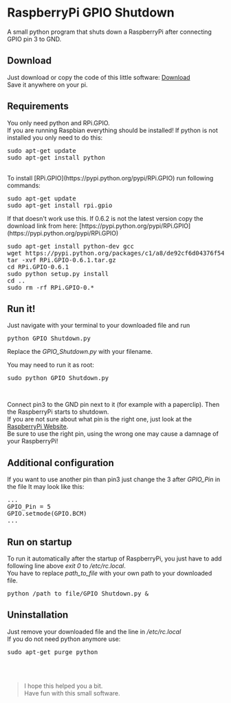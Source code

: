 # RaspberryPi GPIO Shutdown
A small python program that shuts down a RaspberryPi after connecting GPIO pin 3 to GND.


## Download
Just download or copy the code of this little software: [Download](https://github.com/Felix-Franz/RaspberryPi-GPIO-Shutdown/blob/master/GPIO_Shutdown.py) <br>
Save it anywhere on your pi.


## Requirements
You only need python and RPi.GPIO.<br>
If you are running Raspbian everything should be installed!
If python is not installed you only need to do this:
<pre>
sudo apt-get update
sudo apt-get install python
</pre>
<br>
To install [RPi.GPIO](https://pypi.python.org/pypi/RPi.GPIO) run following commands:
<pre>
sudo apt-get update
sudo apt-get install rpi.gpio
</pre>
If that doesn't work use this.
If 0.6.2 is not the latest version copy the download link from here: [https://pypi.python.org/pypi/RPi.GPIO](https://pypi.python.org/pypi/RPi.GPIO)
<pre>
sudo apt-get install python-dev gcc
wget https://pypi.python.org/packages/c1/a8/de92cf6d04376f541ce250de420f4fe7cbb2b32a7128929a600bc89aede5/RPi.GPIO-0.6.2.tar.gz
tar -xvf RPi.GPIO-0.6.1.tar.gz
cd RPi.GPIO-0.6.1
sudo python setup.py install
cd ..
sudo rm -rf RPi.GPIO-0.*
</pre>


## Run it!
Just navigate with your terminal to your downloaded file and run
<pre>python GPIO_Shutdown.py</pre>
 Replace the _GPIO_Shutdown.py_ with your filename.
 
 You may need to run it as root:
 <pre>sudo python GPIO_Shutdown.py</pre>
 <br>
 
Connect pin3 to the GND pin next to it (for example with a paperclip). Then the RaspberryPi starts to shutdown.<br>
If you are not sure about what pin is the right one, just look at the [RaspberryPi Website](https://www.raspberrypi.org/documentation/usage/gpio-plus-and-raspi2/README.md).<br>
Be sure to use the right pin, using the wrong one may cause a damnage of your RaspberryPi!


## Additional configuration
If you want to use another pin than pin3 just change the 3 after _GPIO_Pin_ in the file
It may look like this:
<pre>
...
GPIO_Pin = 5
GPIO.setmode(GPIO.BCM)
...
</pre>


## Run on startup
To run it automatically after the startup of RaspberryPi, you just have to add following line above _exit 0_ to _/etc/rc.local_.<br>
You have to replace _path\_to\_file_ with your own path to your downloaded file.
<pre>python /path_to_file/GPIO_Shutdown.py &</pre>


## Uninstallation
Just remove your downloaded file and the line in _/etc/rc.local_<br>
If you do not need python anymore use:
<pre>sudo apt-get purge python</pre>


<br><br>
> I hope this helped you a bit.<br>
> Have fun with this small software.

